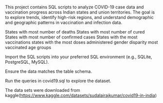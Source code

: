 This project contains SQL scripts to analyze COVID-19 case data and vaccination progress across Indian states and union territories. The goal is to explore trends, identify high-risk regions, and understand demographic and geographic patterns in vaccination and infection data.


States with most number of deaths
States with most number of cured
States with most number of confirmed cases
States with the most vaccinations
states with the most doses administered
gender disparity
most vaccinated age groups

Import the SQL scripts into your preferred SQL environment (e.g., SQLite, PostgreSQL, MySQL).

Ensure the data matches the table schema.

Run the queries in covid19.sql to explore the dataset.

The data sets were downloaded from kaggle(https://www.kaggle.com/datasets/sudalairajkumar/covid19-in-india)

